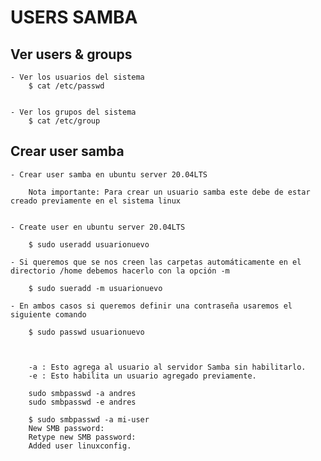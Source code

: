 
# USERS SAMBA


## Ver users & groups

    - Ver los usuarios del sistema
        $ cat /etc/passwd


    - Ver los grupos del sistema
        $ cat /etc/group


## Crear user samba

    - Crear user samba en ubuntu server 20.04LTS

        Nota importante: Para crear un usuario samba este debe de estar creado previamente en el sistema linux


    - Create user en ubuntu server 20.04LTS

        $ sudo useradd usuarionuevo

    - Si queremos que se nos creen las carpetas automáticamente en el directorio /home debemos hacerlo con la opción -m

        $ sudo sueradd -m usuarionuevo

    - En ambos casos si queremos definir una contraseña usaremos el siguiente comando

        $ sudo passwd usuarionuevo



        -a : Esto agrega al usuario al servidor Samba sin habilitarlo.
        -e : Esto habilita un usuario agregado previamente.

        sudo smbpasswd -a andres
        sudo smbpasswd -e andres

        $ sudo smbpasswd -a mi-user
        New SMB password:
        Retype new SMB password:
        Added user linuxconfig.

